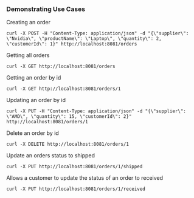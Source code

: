 ### Demonstrating Use Cases

Creating an order
```shell
curl -X POST -H "Content-Type: application/json" -d "{\"supplier\": \"Nvidia\", \"productName\": \"Laptop\", \"quantity\": 2, \"customerId\": 1}" http://localhost:8081/orders
```

Getting all orders
```shell
curl -X GET http://localhost:8081/orders
```

Getting an order by id
```shell
curl -X GET http://localhost:8081/orders/1
```

Updating an order by id
```shell
curl -X PUT -H "Content-Type: application/json" -d "{\"supplier\": \"AMD\", \"quantity\": 15, \"customerId\": 2}" http://localhost:8081/orders/1
```

Delete an order by id
```shell
curl -X DELETE http://localhost:8081/orders/1
```

Update an orders status to shipped 
```shell
curl -X PUT http://localhost:8081/orders/1/shipped
```

Allows a customer to update the status of an order to received
```shell
curl -X PUT http://localhost:8081/orders/1/received
```
